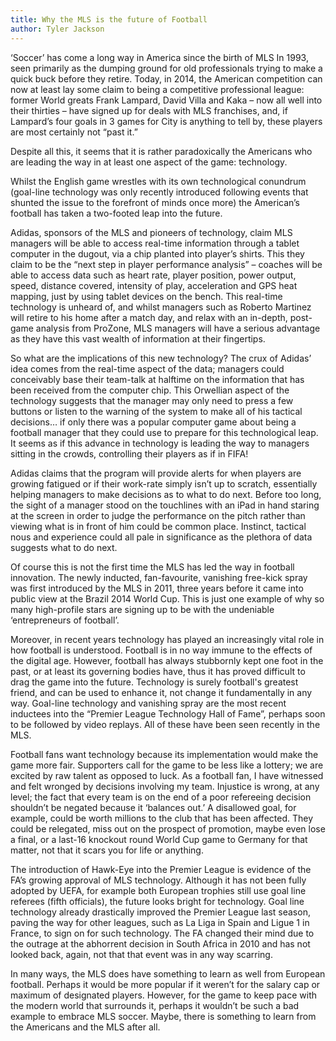 ```yaml
---
title: Why the MLS is the future of Football
author: Tyler Jackson
---
```


‘Soccer’ has come a long way in America since the birth of MLS In 1993, seen primarily as the dumping ground for old professionals trying to make a quick buck before they retire.  Today, in 2014, the American competition can now at least lay some claim to being a competitive professional league: former World greats Frank Lampard, David Villa and Kaka – now all well into their thirties – have signed up for deals with MLS franchises, and, if Lampard’s four goals in 3 games for City is anything to tell by, these players are most certainly not “past it.”

Despite all this, it seems that it is rather paradoxically the Americans who are leading the way in at least one aspect of the game: technology.

Whilst the English game wrestles with its own technological conundrum (goal-line technology was only recently introduced following events that shunted the issue to the forefront of minds once more) the American’s football has taken a two-footed leap into the future.

Adidas, sponsors of the MLS and pioneers of technology, claim MLS managers will be able to access real-time information through a tablet computer in the dugout, via a chip planted into player’s shirts. This they claim to be the “next step in player performance analysis” – coaches will be able to access data such as heart rate, player position, power output, speed, distance covered, intensity of play, acceleration and GPS heat mapping, just by using tablet devices on the bench. This real-time technology is unheard of, and whilst managers such as Roberto Martinez will retire to his home after a match day, and relax with an in-depth, post-game analysis from ProZone, MLS managers will have a serious advantage as they have this vast wealth of information at their fingertips.

So what are the implications of this new technology? The crux of Adidas’ idea comes from the real-time aspect of the data; managers could conceivably base their team-talk at halftime on the information that has been received from the computer chip. This Orwellian aspect of the technology suggests that the manager may only need to press a few buttons or listen to the warning of the system to make all of his tactical decisions… if only there was a popular computer game about being a football manager that they could use to prepare for this technological leap. It seems as if this advance in technology is leading the way to managers sitting in the crowds, controlling their players as if in FIFA!

Adidas claims that the program will provide alerts for when players are growing fatigued or if their work-rate simply isn’t up to scratch, essentially helping managers to make decisions as to what to do next. Before too long, the sight of a manager stood on the touchlines with an iPad in hand staring at the screen in order to judge the performance on the pitch rather than viewing what is in front of him could be common place. Instinct, tactical nous and experience could all pale in significance as the plethora of data suggests what to do next.

Of course this is not the first time the MLS has led the way in football innovation. The newly inducted, fan-favourite, vanishing free-kick spray was first introduced by the MLS in 2011, three years before it came into public view at the Brazil 2014 World Cup.  This is just one example of why so many high-profile stars are signing up to be with the undeniable ‘entrepreneurs of football’.

Moreover, in recent years technology has played an increasingly vital role in how football is understood.  Football is in no way immune to the effects of the digital age. However, football has always stubbornly kept one foot in the past, or at least its governing bodies have, thus it has proved difficult to drag the game into the future. Technology is surely football's greatest friend, and can be used to enhance it, not change it fundamentally in any way. Goal-line technology and vanishing spray are the most recent inductees into the “Premier League Technology Hall of Fame”, perhaps soon to be followed by video replays. All of these have been seen recently in the MLS.

Football fans want technology because its implementation would make the game more fair. Supporters call for the game to be less like a lottery; we are excited by raw talent as opposed to luck. As a football fan, I have witnessed and felt wronged by decisions involving my team. Injustice is wrong, at any level; the fact that every team is on the end of a poor refereeing decision shouldn’t be negated because it ‘balances out.’ A disallowed goal, for example, could be worth millions to the club that has been affected. They could be relegated, miss out on the prospect of promotion, maybe even lose a final, or a last-16 knockout round World Cup game to Germany for that matter, not that it scars you for life or anything.

The introduction of Hawk-Eye into the Premier League is evidence of the FA’s growing approval of MLS technology. Although it has not been fully adopted by UEFA, for example both European trophies still use goal line referees (fifth officials), the future looks bright for technology. Goal line technology already drastically improved the Premier League last season, paving the way for other leagues, such as La Liga in Spain and Ligue 1 in France, to sign on for such technology. The FA changed their mind due to the outrage at the abhorrent decision in South Africa in 2010 and has not looked back, again, not that that event was in any way scarring.

In many ways, the MLS does have something to learn as well from European football. Perhaps it would be more popular if it weren’t for the salary cap or maximum of designated players. However, for the game to keep pace with the modern world that surrounds it, perhaps it wouldn’t be such a bad example to embrace MLS soccer. Maybe, there is something to learn from the Americans and the MLS after all.
